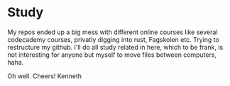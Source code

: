 # Study

My repos ended up a big mess with different online courses like several codecademy courses, privatly digging into rust, Fagskolen etc. 
Trying to restructure my github. I'll do all study related in here, which to be frank, is not
interesting for anyone but myself to move files between computers, haha. 

Oh well. Cheers!
Kenneth
